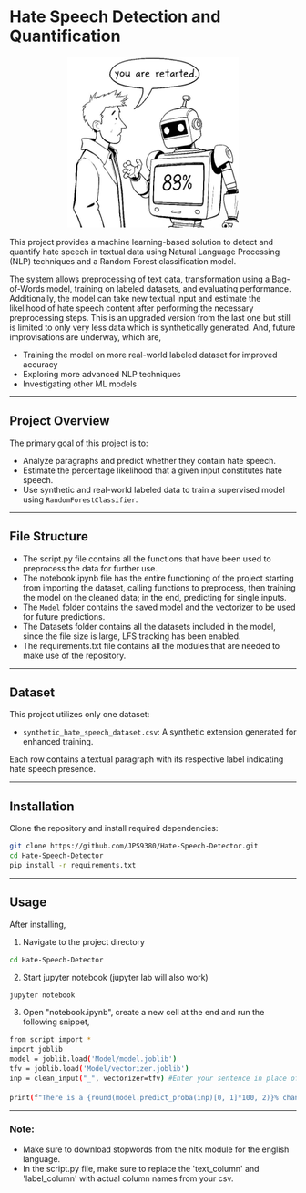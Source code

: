 # Hate Speech Detection and Quantification

<p align="center">
  <img src="readme_image/hate_speech_image.png" alt="a model predicting the probability that a sentence contains hate speech" width="300" height="300"/>
</p>

This project provides a machine learning-based solution to detect and quantify hate speech in textual data using Natural Language Processing (NLP) techniques and a Random Forest classification model.

The system allows preprocessing of text data, transformation using a Bag-of-Words model, training on labeled datasets, and evaluating performance. Additionally, the model can take new textual input and estimate the likelihood of hate speech content after performing the necessary preprocessing steps.
This is an upgraded version from the last one but still is limited to only very less data which is synthetically generated. 
And, future improvisations are underway, which are,
- Training the model on more real-world labeled dataset for improved accuracy
- Exploring more advanced NLP techniques
- Investigating other ML models

---
## Project Overview

The primary goal of this project is to:
- Analyze paragraphs and predict whether they contain hate speech.
- Estimate the percentage likelihood that a given input constitutes hate speech.
- Use synthetic and real-world labeled data to train a supervised model using `RandomForestClassifier`.

---
## File Structure

- The script.py file contains all the functions that have been used to preprocess the data for further use.
- The notebook.ipynb file has the entire functioning of the project starting from importing the dataset, calling functions to preprocess, then training the model on the cleaned data; in the end, predicting for single inputs.
- The `Model` folder contains the saved model and the vectorizer to be used for future predictions.
- The Datasets folder contains all the datasets included in the model, since the file size is large, LFS tracking has been enabled.
- The requirements.txt file contains all the modules that are needed to make use of the repository.

---
## Dataset

This project utilizes only one dataset:
- `synthetic_hate_speech_dataset.csv`: A synthetic extension generated for enhanced training.

Each row contains a textual paragraph with its respective label indicating hate speech presence.

---
## Installation

Clone the repository and install required dependencies:

```bash
git clone https://github.com/JPS9380/Hate-Speech-Detector.git
cd Hate-Speech-Detector
pip install -r requirements.txt
```
---
## Usage
After installing, 
1. Navigate to the project directory
```bash
cd Hate-Speech-Detector
```
2. Start jupyter notebook (jupyter lab will also work)
```bash
jupyter notebook
```
3. Open "notebook.ipynb", create a new cell at the end and run the following snippet,
```bash
from script import *
import joblib
model = joblib.load('Model/model.joblib')
tfv = joblib.load('Model/vectorizer.joblib')
inp = clean_input("_", vectorizer=tfv) #Enter your sentence in place of the underscore.

print(f"There is a {round(model.predict_proba(inp)[0, 1]*100, 2)}% chance that this sentence contains hate-speech.")
```

---
### Note: 
- Make sure to download stopwords from the nltk module for the english language.
- In the script.py file, make sure to replace the 'text_column' and 'label_column' with actual column names from your csv.
